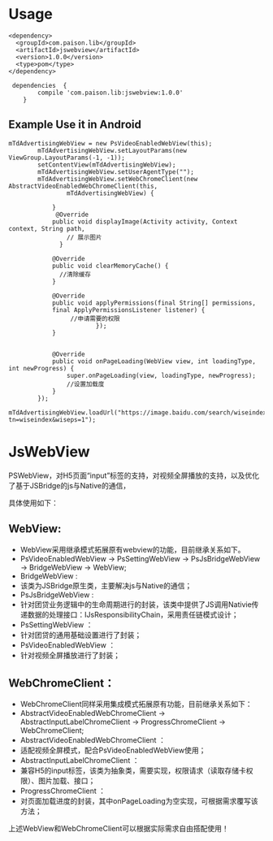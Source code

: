 # Usage


```
<dependency>
  <groupId>com.paison.lib</groupId>
  <artifactId>jswebview</artifactId>
  <version>1.0.0</version>
  <type>pom</type>
</dependency>
```
```
 dependencies  { 
        compile 'com.paison.lib:jswebview:1.0.0' 
    }
```
## Example Use it in Android

```
mTdAdvertisingWebView = new PsVideoEnabledWebView(this);
        mTdAdvertisingWebView.setLayoutParams(new ViewGroup.LayoutParams(-1, -1));
        setContentView(mTdAdvertisingWebView);
        mTdAdvertisingWebView.setUserAgentType("");
        mTdAdvertisingWebView.setWebChromeClient(new AbstractVideoEnabledWebChromeClient(this,
                mTdAdvertisingWebView) {
                
            }
             @Override
            public void displayImage(Activity activity, Context context, String path,
                // 展示图片
              }

            @Override
            public void clearMemoryCache() {
              //清除缓存
            }

            @Override
            public void applyPermissions(final String[] permissions, 
            final ApplyPermissionsListener listener) {
                 //申请需要的权限
                        });
            }


            @Override
            public void onPageLoading(WebView view, int loadingType, int newProgress) {
                super.onPageLoading(view, loadingType, newProgress);
                //设置加载度
            }
        });
        mTdAdvertisingWebView.loadUrl("https://image.baidu.com/search/wiseindex?tn=wiseindex&wiseps=1");
```
# JsWebView
PSWebView，对H5页面“input”标签的支持，对视频全屏播放的支持，以及优化了基于JSBridge的js与Native的通信，

具体使用如下：  <br/>
## WebView:  <br/>
- WebView采用继承模式拓展原有webview的功能，目前继承关系如下。  <br/>
- PsVideoEnabledWebView -> PsSettingWebView -> PsJsBridgeWebView -> BridgeWebView -> WebView;
- BridgeWebView :  <br/>
- 该类为JSBridge原生类，主要解决js与Native的通信；<br/>
- PsJsBridgeWebView :  <br/>
- 针对团贷业务逻辑中的生命周期进行的封装，该类中提供了JS调用Nativie传递数据的处理接口：IJsResponsibilityChain，采用责任链模式设计；
- PsSettingWebView ：  <br/>
- 针对团贷的通用基础设置进行了封装； <br/>
- PsVideoEnabledWebView ： <br/>
- 针对视频全屏播放进行了封装；  <br/>

## WebChromeClient：  <br/>
- WebChromeClient同样采用集成模式拓展原有功能，目前继承关系如下：  <br/>
- AbstractVideoEnabledWebChromeClient -> AbstractInputLabelChromeClient -> ProgressChromeClient -> WebChromeClient;  <br/>
- AbstractVideoEnabledWebChromeClient ：  <br/>
- 适配视频全屏模式，配合PsVideoEnabledWebView使用；  <br/>
- AbstractInputLabelChromeClient ：  <br/>
- 兼容H5的input标签，该类为抽象类，需要实现，权限请求（读取存储卡权限）、图片加载、接口；<br/>
- ProgressChromeClient ： <br/>
- 对页面加载进度的封装，其中onPageLoading为空实现，可根据需求覆写该方法；  <br/>

上述WebView和WebChromeClient可以根据实际需求自由搭配使用！<br/>
 
